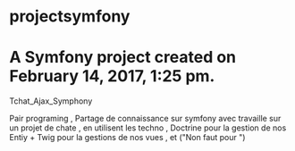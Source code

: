 
projectsymfony
===============

A Symfony project created on February 14, 2017, 1:25 pm.
=======
Tchat_Ajax_Symphony

Pair programing , Partage de connaissance sur symfony avec travaille sur un projet
de chate , en utilisent les techno , Doctrine pour la gestion de nos Entiy + Twig pour la gestions de nos vues , et ("Non faut pour ")
